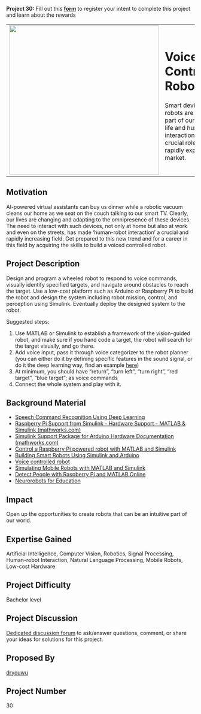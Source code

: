 **Project 30:** Fill out this <strong>[form](https://forms.office.com/Pages/ResponsePage.aspx?id=ETrdmUhDaESb3eUHKx3B5lOTzSa_A6lPqq2LJKzvpM5UMTBZRkc4UTRETjFERVRDWllQRE40OUFSQS4u)</strong> to  register your intent to complete this project and learn about the rewards

<table>
<td><img src="https://gist.githubusercontent.com/robertogl/e0115dc303472a9cfd52bbbc8edb7665/raw/raspbpi.png"  width=400 /></td>
<td><p><h1>Voice Controlled Robot</h1></p>
<p>Smart devices and robots are nowadays part of our everyday life and human-robot interaction plays a crucial role in this rapidly expanding market.</p>
</table>

## Motivation

AI-powered virtual assistants can buy us dinner while a robotic vacuum cleans our home as we seat on the couch talking to our smart TV.
Clearly, our lives are changing and adapting to the omnipresence of these devices. 
The need to interact with such devices, not only at home but also at work and even on the streets, has made ‘human-robot interaction’ a crucial and rapidly increasing field. 
Get prepared to this new trend and for a career in this field by acquiring the skills to build a voiced controlled robot.


## Project Description

Design and program a wheeled robot to respond to voice commands, visually identify specified targets, and navigate around obstacles to reach the target.
Use a low-cost platform such as Arduino or Raspberry Pi to build the robot and design the system including robot mission, control, and perception using Simulink.
Eventually deploy the designed system to the robot.

Suggested steps:

1.	Use MATLAB or Simulink to establish a framework of the vision-guided robot, and make sure if you hand code a target, the robot will search for the target visually, and go there.
2.	Add voice input, pass it through voice categorizer to the robot planner (you can either do it by defining specific features in the sound signal, or do it the deep learning way, find an example [here](https://www.mathworks.com/help/audio/ug/Speech-Command-Recognition-Using-Deep-Learning.html#d123e9007))
3.	At minimum, you should have “return”, “turn left”, “turn right”, “red target”, “blue target”; as voice commands
4.	Connect the whole system and play with it.


## Background Material

-	[Speech Command Recognition Using Deep Learning](https://www.mathworks.com/help/audio/ug/Speech-Command-Recognition-Using-Deep-Learning.html#responsive_offcanvas)
-	[Raspberry Pi Support from Simulink - Hardware Support - MATLAB & Simulink (mathworks.com)](https://www.mathworks.com/hardware-support/raspberry-pi-simulink.html#:~:text=Supported%20Hardware%20%20%20%20Raspberry%20Pi%20Model,R2016a%20-%20Current%20%203%20more%20rows)
-	[Simulink Support Package for Arduino Hardware Documentation (mathworks.com)](https://www.mathworks.com/help/supportpkg/arduino/index.html#:~:text=The%20support%20package%20includes%20a%20library%20of%20Simulink,by%20entering%20it%20in%20the%20MATLAB%20Command%20Window)
-	[Control a Raspberry Pi powered robot with MATLAB and Simulink](https://www.mathworks.com/matlabcentral/fileexchange/47376-control-a-raspberry-pi-powered-robot-with-matlab-and-simulink) 
-	[Building Smart Robots Using Simulink and Arduino](https://www.youtube.com/watch?v=lo7UK84Lto0)
-	[Voice controlled robot](https://www.mathworks.com/matlabcentral/fileexchange/57528-voice_controlled_robot)
-	[Simulating Mobile Robots with MATLAB and Simulink](https://www.youtube.com/watch?v=7p2McZCKvus)
-	[Detect People with Raspberry Pi and MATLAB Online](https://www.mathworks.com/videos/detect-people-with-raspberry-pi-and-matlab-online-1563770971238.html) 
-	[Neurorobots for Education](https://www.mathworks.com/products/connections/product_detail/backyardbrains-neurorobots.html) 

## Impact

Open up the opportunities to create robots that can be an intuitive part of our world.

## Expertise Gained

Artificial Intelligence, Computer Vision, Robotics, Signal Processing, Human-robot Interaction, Natural Language Processing, Mobile Robots, Low-cost Hardware

## Project Difficulty

Bachelor level

## Project Discussion

[Dedicated discussion forum](https://github.com/mathworks/MathWorks-Excellence-in-Innovation/discussions/7) to ask/answer questions, comment, or share your ideas for solutions for this project.

## Proposed By

[dryouwu](https://github.com/dryouwu)

## Project Number

30

